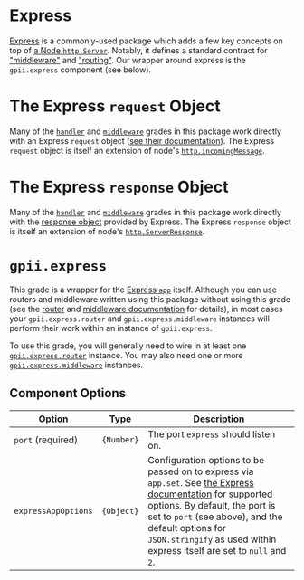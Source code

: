 # Express

[Express](http://expressjs.com/) is a commonly-used package which adds a few key concepts on top of
[a Node `http.Server`](https://nodejs.org/api/http.html#http_class_http_server).  Notably, it defines a standard
contract for ["middleware"](middleware.md) and ["routing"](router.md).  Our wrapper around express is the `gpii.express`
component (see below).

# The Express `request` Object

Many of the [`handler`](handler.md) and [`middleware`](middleware.md) grades in this package work directly with
an Express `request` object ([see their documentation](expressjs.com/en/api.html#res)).  The Express `request` object
is itself an extension of node's [`http.incomingMessage`](https://nodejs.org/api/http.html#http_class_http_incomingmessage).

# The Express `response` Object

Many of the [`handler`](handler.md) and [`middleware`](middleware.md) grades in this package work directly with the
[response object](http://expressjs.com/en/api.html#res) provided by Express.   The Express `response` object is itself
an extension of node's [`http.ServerResponse`](https://nodejs.org/api/http.html#http_class_http_serverresponse).

# `gpii.express`

This grade is a wrapper for the [Express `app`](http://expressjs.com/en/4x/api.html#app) itself.  Although you can use
routers and middleware written using this package without using this grade (see the [router](router.md) and
[middleware documentation](middleware.md) for details), in most cases your `gpii.express.router` and
`gpii.express.middleware` instances will perform their work within an instance of `gpii.express`.

To use this grade, you will generally need to wire in at least one [`gpii.express.router`](router.md) instance.
You may also need one or more [`gpii.express.middleware`](middleware.md) instances.

## Component Options

| Option              | Type       | Description                          |
| ------------------- | ---------- | ------------------------------------ |
| `port` (required)   | `{Number}` | The port `express` should listen on. |
| `expressAppOptions` | `{Object}` | Configuration options to be passed on to express via `app.set`. See [the Express documentation](http://expressjs.com/en/4x/api.html#app) for supported options. By default, the port is set to `port` (see above), and the default options for `JSON.stringify` as used within express itself are set to `null` and `2`. |
